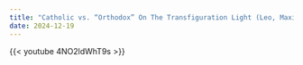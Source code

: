 ```yaml
---
title: "Catholic vs. “Orthodox” On The Transfiguration Light (Leo, Maximus)"
date: 2024-12-19
---
```


{{< youtube 4NO2ldWhT9s >}}
